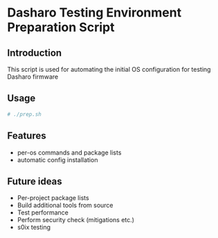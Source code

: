 # Dasharo Testing Environment Preparation Script

## Introduction

This script is used for automating the initial OS configuration for testing
Dasharo firmware

## Usage

```bash
# ./prep.sh
```

## Features

- per-os commands and package lists
- automatic config installation

## Future ideas

- Per-project package lists
- Build additional tools from source
- Test performance
- Perform security check (mitigations etc.)
- s0ix testing
